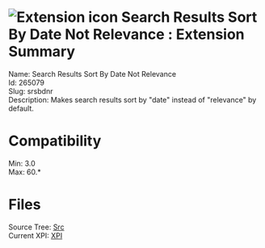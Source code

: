 # ![Extension icon](https://addons.thunderbird.net/user-media/addon_icons/265/265079-64.png?modified=1543534718) Search Results Sort By Date Not Relevance : Extension Summary

Name: Search Results Sort By Date Not Relevance  
Id: 265079  
Slug: srsbdnr  
Description: Makes search results sort by "date" instead of "relevance" by default.
  

# Compatibility
Min: 3.0  
Max: 60.*  

# Files

Source Tree: [Src](C:/Dev/Thunderbird/ThunderKdB/xall/x60/265079-srsbdnr/src)  
Current XPI: [XPI](C:/Dev/Thunderbird/ThunderKdB/xall/x60/265079-srsbdnr/xpi)  



